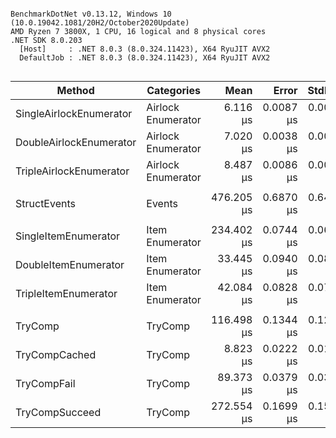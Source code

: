 ```

BenchmarkDotNet v0.13.12, Windows 10 (10.0.19042.1081/20H2/October2020Update)
AMD Ryzen 7 3800X, 1 CPU, 16 logical and 8 physical cores
.NET SDK 8.0.203
  [Host]     : .NET 8.0.3 (8.0.324.11423), X64 RyuJIT AVX2
  DefaultJob : .NET 8.0.3 (8.0.324.11423), X64 RyuJIT AVX2


```
| Method                  | Categories         | Mean       | Error     | StdDev    | Ratio | RatioSD |
|------------------------ |------------------- |-----------:|----------:|----------:|------:|--------:|
| SingleAirlockEnumerator | Airlock Enumerator |   6.116 μs | 0.0087 μs | 0.0081 μs |     ? |       ? |
| DoubleAirlockEnumerator | Airlock Enumerator |   7.020 μs | 0.0038 μs | 0.0034 μs |     ? |       ? |
| TripleAirlockEnumerator | Airlock Enumerator |   8.487 μs | 0.0086 μs | 0.0077 μs |     ? |       ? |
|                         |                    |            |           |           |       |         |
| StructEvents            | Events             | 476.205 μs | 0.6870 μs | 0.6426 μs |  1.00 |    0.00 |
|                         |                    |            |           |           |       |         |
| SingleItemEnumerator    | Item Enumerator    | 234.402 μs | 0.0744 μs | 0.0622 μs |     ? |       ? |
| DoubleItemEnumerator    | Item Enumerator    |  33.445 μs | 0.0940 μs | 0.0879 μs |     ? |       ? |
| TripleItemEnumerator    | Item Enumerator    |  42.084 μs | 0.0828 μs | 0.0775 μs |     ? |       ? |
|                         |                    |            |           |           |       |         |
| TryComp                 | TryComp            | 116.498 μs | 0.1344 μs | 0.1257 μs |  1.00 |    0.00 |
| TryCompCached           | TryComp            |   8.823 μs | 0.0222 μs | 0.0197 μs |  0.08 |    0.00 |
| TryCompFail             | TryComp            |  89.373 μs | 0.0379 μs | 0.0316 μs |  0.77 |    0.00 |
| TryCompSucceed          | TryComp            | 272.554 μs | 0.1699 μs | 0.1589 μs |  2.34 |    0.00 |
